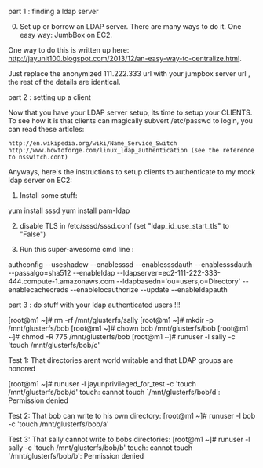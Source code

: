 
part 1 : finding a ldap server 

0) Set up or borrow an LDAP server.  There are many ways to do it.  One easy way: JumbBox on EC2.
 
One way to do this is written up here: http://jayunit100.blogspot.com/2013/12/an-easy-way-to-centralize.html.  

Just replace the anonymized 111.222.333 url with your jumpbox server url , the rest of the details are identical. 

part 2 : setting up a client

Now that you have your LDAP server setup, its time to setup your CLIENTS.  To see how it is that clients can magically subvert /etc/passwd to login, you can read these articles:

    http://en.wikipedia.org/wiki/Name_Service_Switch
    http://www.howtoforge.com/linux_ldap_authentication (see the reference to nsswitch.cont)

Anyways, here's the instructions to setup clients to authenticate to my mock ldap server on EC2:

1) Install some stuff:

yum install sssd
yum install pam-ldap 

2) disable TLS in /etc/sssd/sssd.conf (set "ldap_id_use_start_tls" to "False")

3) Run this super-awesome cmd line :

authconfig --useshadow --enablesssd --enablesssdauth --enablesssdauth --passalgo=sha512 --enableldap --ldapserver=ec2-111-222-333-444.compute-1.amazonaws.com --ldapbasedn='ou=users,o=Directory' --enablecachecreds --enablelocauthorize --update --enableldapauth

part 3 : do stuff with your ldap authenticated users !!! 

[root@m1 ~]# rm -rf /mnt/glusterfs/sally
[root@m1 ~]# mkdir -p /mnt/glusterfs/bob
[root@m1 ~]# chown bob /mnt/glusterfs/bob
[root@m1 ~]# chmod -R 775 /mnt/glusterfs/bob
[root@m1 ~]# runuser -l sally -c 'touch /mnt/glusterfs/bob/c'

Test 1: That directories arent world writable and that LDAP groups are honored

[root@m1 ~]# runuser -l jayunprivileged_for_test -c 'touch /mnt/glusterfs/bob/d'
touch: cannot touch `/mnt/glusterfs/bob/d': Permission denied

Test 2: That bob can write to his own directory: 
[root@m1 ~]# runuser -l bob -c 'touch /mnt/glusterfs/bob/a'

Test 3: That sally cannot write to bobs directories: 
[root@m1 ~]# runuser -l sally -c 'touch /mnt/glusterfs/bob/b'
touch: cannot touch `/mnt/glusterfs/bob/b': Permission denied

